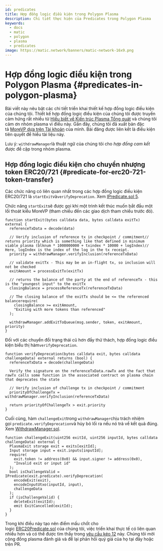 ```yaml
---
id: predicates
title: Hợp đồng logic điều kiện trong Polygon Plasma
description: Chi tiết thực hiện của Predicates trong Polygon Plasma
keywords:
  - docs
  - matic
  - polygon
  - plasma
  - predicates
image: https://matic.network/banners/matic-network-16x9.png
---
```


# Hợp đồng logic điều kiện trong Polygon Plasma {#predicates-in-polygon-plasma}

Bài viết này nêu bật các chi tiết triển khai thiết kế hợp đồng logic điều kiện của chúng tôi. Thiết kế hợp đồng logic điều kiện của chúng tôi được truyền cảm hứng rất nhiều từ [Hiểu biết về Kiến trúc Plasma Tổng quát](https://medium.com/plasma-group/plapps-and-predicates-understanding-the-generalized-plasma-architecture-fc171b25741) và chúng tôi cảm ơn nhóm plasma vì điều này. Gần đây, chúng tôi đã xuất bản đặc tả [MoreVP dựa trên Tài khoản](https://ethresear.ch/t/account-based-plasma-morevp/5480) của mình. Bài đăng được liên kết là điều kiện tiên quyết để hiểu tài liệu này.

Lưu ý: `withdrawManager`là thuật ngữ của chúng tôi cho *hợp đồng cam kết* được đề cập trong nhóm plasma.

## Hợp đồng logic điều kiện cho chuyển nhượng token ERC20/721 {#predicate-for-erc20-721-token-transfer}

Các chức năng có liên quan nhất trong các hợp đồng logic điều kiện ERC20/721 là `startExit`và`verifyDeprecation`. Xem [IPredicate.sol 5](https://github.com/maticnetwork/contracts/blob/master/contracts/root/predicates/IPredicate.sol).

Chức năng `startExit`sẽ được gọi khi một trình kết thúc muốn bắt đầu một lối thoát kiểu MoreVP (tham chiếu đến các giao dịch tham chiếu trước đó).

```solidity
function startExit(bytes calldata data, bytes calldata exitTx) external {
  referenceTxData = decode(data)

  // Verify inclusion of reference tx in checkpoint / commitment// returns priority which is something like that defined in minimum viable plasma (blknum * 1000000000 + txindex * 10000 + logIndex)// Here, logIndex is the index of the log in the tx receipt.
  priority = withdrawManager.verifyInclusion(referenceTxData)

  // validate exitTx - This may be an in-flight tx, so inclusion will not be checked
  exitAmount = processExitTx(exitTx)

  // returns the balance of the party at the end of referenceTx - this is the "youngest input" to the exitTx
  closingBalance = processReferenceTx(referenceTxData)

  // The closing balance of the exitTx should be <= the referenced balancerequire(
    closingBalance >= exitAmount,
    "Exiting with more tokens than referenced"
  );

  withdrawManager.addExitToQueue(msg.sender, token, exitAmount, priority)
}
```

Đối với các chuyển đổi trạng thái cũ hơn đầy thử thách, hợp đồng logic điều kiện biểu thị hàm`verifyDeprecation`.

```solidity
function verifyDeprecation(bytes calldata exit, bytes calldata challengeData) external returns (bool) {
  referenceTxData = decode(challengeData)

  Verify the signature on the referenceTxData.rawTx and the fact that rawTx calls some function in the associated contract on plasma chain that deprecates the state

  // Verify inclusion of challenge tx in checkpoint / commitment
  priorityOfChallengeTx = withdrawManager.verifyInclusion(referenceTxData)

  return priorityOfChallengeTx > exit.priority
}
```

Cuối cùng, hàm `challengeExit`trong `withdrawManager`chịu trách nhiệm gọi `predicate.verifyDeprecation`và hủy bỏ lối ra nếu nó trả về kết quả đúng. Xem [WithdrawManager.sol](https://github.com/maticnetwork/contracts/blob/master/contracts/root/withdrawManager/WithdrawManager.sol#L184).

```solidity
function challengeExit(uint256 exitId, uint256 inputId, bytes calldata challengeData) external {
  PlasmaExit storage exit = exits[exitId];
  Input storage input = exit.inputs[inputId];
  require(
    exit.token != address(0x0) && input.signer != address(0x0),
    "Invalid exit or input id"
  );
  bool isChallengeValid = IPredicate(exit.predicate).verifyDeprecation(
    encodeExit(exit),
    encodeInputUtxo(inputId, input),
    challengeData
  );
  if (isChallengeValid) {
    deleteExit(exitId);
    emit ExitCancelled(exitId);
  }
}
```

Trong khi điều này tạo nên điểm mấu chốt cho logic [ERC20Predicate.sol](https://github.com/maticnetwork/contracts/blob/master/contracts/root/predicates/ERC20Predicate.sol) của chúng tôi, việc triển khai thực tế có liên quan nhiều hơn và có thể được tìm thấy trong [yêu cầu kéo 12](https://github.com/maticnetwork/contracts/pull/78) này. Chúng tôi mời cộng đồng plasma đánh giá và để lại phản hồi quý giá của họ tại đây hoặc trên PR.